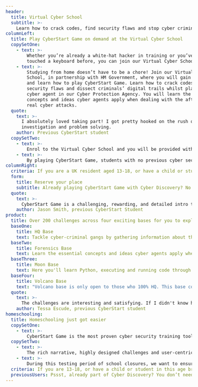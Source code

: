 ```yaml
---
header:
  title: Virtual Cyber School
  subtitle: >-
    Learn how to crack codes, find security flaws and stop cyber criminals for free with CyberStart Game
columnLeft:
  title: Play CyberStart Game on demand at the Virtual Cyber School
  copySetOne:
    - text: >-
        Whether you’re already a white-hat hacker in training or you’ve never
        touched a keyboard before, you can join our Virtual Cyber School.
    - text: >-
        Studying from home doesn’t have to be a chore! Join our Virtual Cyber
        School, in partnership with HM Government, where you will gain access to
        and learn how to play CyberStart Game. Learn how to crack codes, find
        security flaws and dissect criminals’ digital trails whilst playing as a
        cyber agent in our Cyber Protection Agency. You will learn the essential
        concepts and ideas cyber agents apply when dealing with the aftermath of
        real cyber attacks.
  quote:
    text: >-
      I absolutely loved taking part! I got pretty hooked on the rush of
      investigation and problem solving.
    author: Previous CyberStart student
  copySetTwo:
    - text: >-
        Enrol to the Virtual Cyber School and you will be provided with a FREE CyberStart Game license. With this, you'll be able to explore and have a go at over 200 cyber security challenges. Plus, you will be invited to join cyber security expert, James Lyne, for live webinars where he will use CyberStart Game to teach security disciplines such as digital forensics, cryptography and Linux.
    - text: >-
        By playing CyberStart Game, students with no previous cyber security interest or experience have gone on to master Linux fundamentals, write their own programs, and learn what it means to be an ethical hacker working in the industry. So what are you waiting for?
columnRight:
  criteria: If you are a UK resident aged 13-18, or have a child or student in this age bracket and are interested in applying for a FREE CyberStart Game license, please enter your details below and we will email you when our application stage opens shortly. Places are limited so make sure you reserve your place today!
  form:
    title: Reserve your place
    subtitle: Already playing CyberStart Game with Cyber Discovery? No need to apply. We'll be extending your access over summer!
  quote:
    text: >-
      CyberStart Game is a challenging, rewarding, and detailed intro to hacking, programming, and forensics.
    author: Jason Smith, previous CyberStart Student
product:
  title: Over 200 challenges across four exciting bases for you to explore and learn through
  baseOne: 
    title: HQ Base
    text: Tackle cyber-criminal gangs by gathering information about them, cracking codes, and dissecting their digital trail.
  baseTwo: 
    title: Forensics Base
    text: Learn the essential concepts and ideas cyber agents apply when dealing with the aftermath of a cyber security attack.
  baseThree: 
    title: Moon Base
    text: Here you'll learn Python, executing and running code through your own code editor and writing your own programs.
  baseFour: 
    title: Volcano Base
    text: "Volcano base is only open to those who 100% HQ. This base comes with a warning: only the most determined and skilled will ever complete it!"
  quote:
    text: >-
      The challenges are interesting and satisfying. If I didn't know how to do something, I was encouraged to look through the manual and do extra research to learn how to do it; this gave me a sense of ownership over the solution, which was incredibly rewarding.
    author: Tessa Escude, previous CyberStart student
homeschooling:
  title: Homeschooling just got easier
  copySetOne:
    - text: >-
        CyberStart Game is the most proven cyber security training tool for young adults. Full of challenges that will test the persistence and research needed when facing authentic cyber security tasks, CyberStart builds up students’ technical skills and creative-thinking. Whether approached by beginners with a casual interest or hobbyists who are steps away from becoming a cyber security professional, it offers challenges that engages and sharpens anyone’s talents.
  copySetTwo:
    - text: >-
        The rich narrative, highly designed challenges and user-centric progress system is designed to enable a student to work through the challenges at their own pace, without the need of a teacher or anyone who has a background in cyber security.
    - text: >-
        During this testing period of school closures, we want to ensure young adults and their learning are supported more than ever. That is why our Virtual Cyber School is offering thousands of free licenses to keep students occupied!
  criteria: If you are 13-18, or have a child or student in this age bracket and are interested in applying for a FREE CyberStart Game license, please enter your details below and we will email you when our application stage opens shortly!
  previousUsers: Pssst, already part of Cyber Discovery? You don’t need to apply for this, we’ll be expanding your access to Game throughout the summer!
---
```

